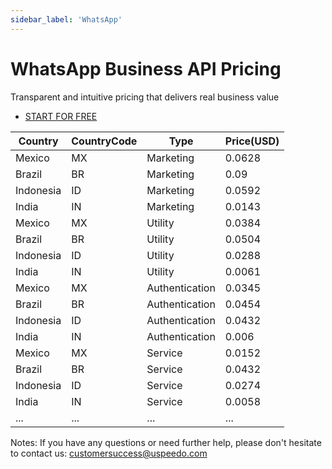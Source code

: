 ```yaml
---
sidebar_label: 'WhatsApp'
---
```

# WhatsApp Business API Pricing

Transparent and intuitive pricing that delivers real business value

- [START FOR FREE](https://console.uspeedo.com/signup)


| Country   | CountryCode | Type           | Price(USD) |
|-----------|-------------|----------------|------------|
| Mexico    | MX          | Marketing      | 0.0628     |
| Brazil    | BR          | Marketing      | 0.09       |
| Indonesia | ID          | Marketing      | 0.0592     |
| India     | IN          | Marketing      | 0.0143     |
| Mexico    | MX          | Utility        | 0.0384     |
| Brazil    | BR          | Utility        | 0.0504     |
| Indonesia | ID          | Utility        | 0.0288     |
| India     | IN          | Utility        | 0.0061     |
| Mexico    | MX          | Authentication | 0.0345     |
| Brazil    | BR          | Authentication | 0.0454     |
| Indonesia | ID          | Authentication | 0.0432     |
| India     | IN          | Authentication | 0.006      |
| Mexico    | MX          | Service        | 0.0152     |
| Brazil    | BR          | Service        | 0.0432     |
| Indonesia | ID          | Service        | 0.0274     |
| India     | IN          | Service        | 0.0058     |
| ...     | ...          | ...       | ...     |

Notes: If you have any questions or need further help, please don't hesitate to contact us: customersuccess@uspeedo.com
